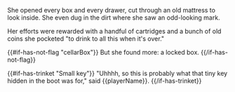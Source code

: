 She opened every box and every drawer, cut through an old mattress to look inside. She even dug in the dirt where she saw an odd-looking mark.

Her efforts were rewarded with a handful of cartridges and a bunch of old coins she pocketed "to drink to all this when it's over."

{{#if-has-not-flag "cellarBox"}}
But she found more: a locked box.
{{/if-has-not-flag}}

{{#if-has-trinket "Small key"}}
"Uhhhh, so this is probably what that tiny key hidden in the boot was for," said {{playerName}}.
{{/if-has-trinket}}
